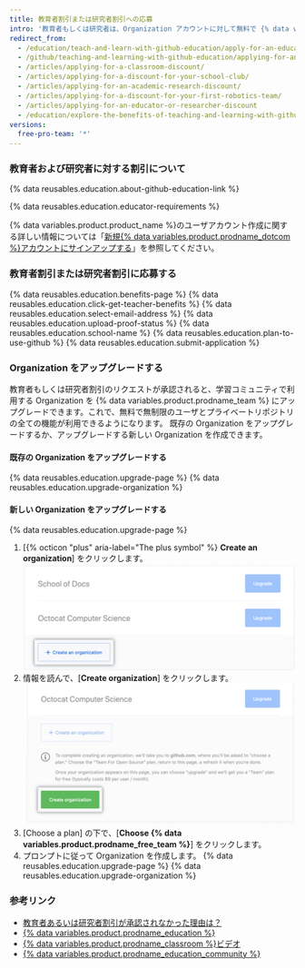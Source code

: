 ```yaml
---
title: 教育者割引または研究者割引への応募
intro: '教育者もしくは研究者は、Organization アカウントに対して無料で {% data variables.product.prodname_team %} を受けるために応募できます。'
redirect_from:
  - /education/teach-and-learn-with-github-education/apply-for-an-educator-or-researcher-discount
  - /github/teaching-and-learning-with-github-education/applying-for-an-educator-or-researcher-discount
  - /articles/applying-for-a-classroom-discount/
  - /articles/applying-for-a-discount-for-your-school-club/
  - /articles/applying-for-an-academic-research-discount/
  - /articles/applying-for-a-discount-for-your-first-robotics-team/
  - /articles/applying-for-an-educator-or-researcher-discount
  - /education/explore-the-benefits-of-teaching-and-learning-with-github-education/apply-for-an-educator-or-researcher-discount
versions:
  free-pro-team: '*'
---
```


### 教育者および研究者に対する割引について

{% data reusables.education.about-github-education-link %}

{% data reusables.education.educator-requirements %}

{% data variables.product.product_name %}のユーザアカウント作成に関する詳しい情報については「[新規{% data variables.product.prodname_dotcom %}アカウントにサインアップする](/github/getting-started-with-github/signing-up-for-a-new-github-account)」を参照してください。

### 教育者割引または研究者割引に応募する

{% data reusables.education.benefits-page %}
{% data reusables.education.click-get-teacher-benefits %}
{% data reusables.education.select-email-address %}
{% data reusables.education.upload-proof-status %}
{% data reusables.education.school-name %}
{% data reusables.education.plan-to-use-github %}
{% data reusables.education.submit-application %}

### Organization をアップグレードする

教育者もしくは研究者割引のリクエストが承認されると、学習コミュニティで利用する Organization を {% data variables.product.prodname_team %} にアップグレードできます。これで、無料で無制限のユーザとプライベートリポジトリの全ての機能が利用できるようになります。 既存の Organization をアップグレードするか、アップグレードする新しい Organization を作成できます。

#### 既存の Organization をアップグレードする

{% data reusables.education.upgrade-page %}
{% data reusables.education.upgrade-organization %}

#### 新しい Organization をアップグレードする

{% data reusables.education.upgrade-page %}
1. [{% octicon "plus" aria-label="The plus symbol" %} **Create an organization**] をクリックします。 ![[Create an organization] ボタン](/assets/images/help/education/create-org-button.png)
3. 情報を読んで、[**Create organization**] をクリックします。 ![[Create organization] ボタン](/assets/images/help/education/create-organization-button.png)
4. [Choose a plan] の下で、[**Choose {% data variables.product.prodname_free_team %}**] をクリックします。
5. プロンプトに従って Organization を作成します。
{% data reusables.education.upgrade-page %}
{% data reusables.education.upgrade-organization %}

### 参考リンク

- [教育者あるいは研究者割引が承認されなかった理由は？](/articles/why-wasn-t-my-application-for-an-educator-or-researcher-discount-approved)
- [{% data variables.product.prodname_education %}](https://education.github.com)
- [{% data variables.product.prodname_classroom %}ビデオ](https://classroom.github.com/videos)
- [{% data variables.product.prodname_education_community %}](https://education.github.community/)

